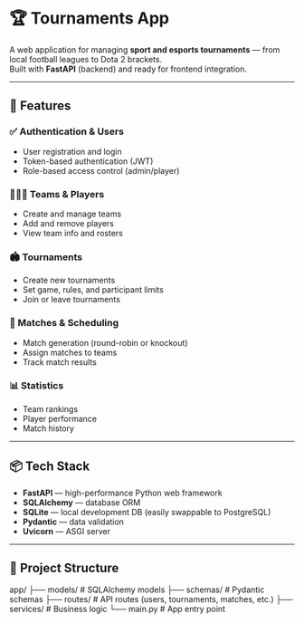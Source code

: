 # 🏆 Tournaments App

A web application for managing **sport and esports tournaments** — from local football leagues to Dota 2 brackets.  
Built with **FastAPI** (backend) and ready for frontend integration.

---

## 🚀 Features

### ✅ Authentication & Users
- User registration and login
- Token-based authentication (JWT)
- Role-based access control (admin/player)

### 🧑‍🤝‍🧑 Teams & Players
- Create and manage teams
- Add and remove players
- View team info and rosters

### 🏟️ Tournaments
- Create new tournaments
- Set game, rules, and participant limits
- Join or leave tournaments

### 📅 Matches & Scheduling
- Match generation (round-robin or knockout)
- Assign matches to teams
- Track match results

### 📊 Statistics
- Team rankings
- Player performance
- Match history

---

## 📦 Tech Stack

- **FastAPI** — high-performance Python web framework
- **SQLAlchemy** — database ORM
- **SQLite** — local development DB (easily swappable to PostgreSQL)
- **Pydantic** — data validation
- **Uvicorn** — ASGI server

---

## 📁 Project Structure

app/
├── models/     # SQLAlchemy models
├── schemas/    # Pydantic schemas
├── routes/     # API routes (users, tournaments, matches, etc.)
├── services/   # Business logic
└── main.py     # App entry point

